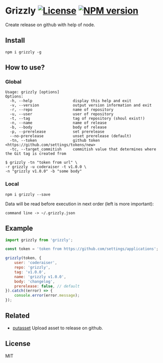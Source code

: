 # Grizzly [![License][LicenseIMGURL]][LicenseURL] [![NPM version][NPMIMGURL]][NPMURL]

[NPMIMGURL]: https://img.shields.io/npm/v/grizzly.svg?style=flat
[LicenseIMGURL]: https://img.shields.io/badge/license-MIT-317BF9.svg?style=flat
[NPMURL]: https://npmjs.org/package/grizzly "npm"
[LicenseURL]: https://tldrlegal.com/license/mit-license "MIT License"

Create release on github with help of node.

## Install

```
npm i grizzly -g
```

## How to use?

### Global

```
Usage: grizzly [options]
Options:
  -h, --help                  display this help and exit
  -v, --version               output version information and exit
  -r, --repo                  name of repository
  -u, --user                  user of repository
  -t, --tag                   tag of repository (shoul exist!)
  -n, --name                  name of release
  -b, --body                  body of release
  -p, --prerelease            set prerelease
  --no-prerelease             unset prerelease (default)
  -tn, --token                github token <https://github.com/settings/tokens/new>
  -tc, --target_commitish     commitish value that determines where the Git tag is created from

$ grizzly -tn "token from url" \
-r grizzly -u coderaiser -t v1.0.0 \
-n "grizzly v1.0.0" -b "some body"
```

### Local

```
npm i grizzly --save
```

Data will be read before execution in next order (left is more important):

`command line -> ~/.grizzly.json`

## Example

```js
import grizzly from 'grizzly';

const token = 'token from https://github.com/settings/applications';

grizzly(token, {
    user: 'coderaiser',
    repo: 'grizzly',
    tag: 'v1.0.0',
    name: 'grizzly v1.0.0',
    body: 'changelog',
    prerelease: false, // default
}).catch((error) => {
    console.error(error.message);
});
```

## Related

- [putasset](https://github.com/coderaiser/node-putasset "Putasset") Upload asset to release on github.

## License

MIT
